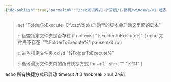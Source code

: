 ```yaml
---
{"dg-publish":true,"permalink":"/czc知识库/1-计算机/1-搞机/windows/v1 老版/bat-自动启动某个目录下所有bat快捷方式/","dgPassFrontmatter":true,"created":"2024-06-18T17:45:20.267+08:00","updated":"2024-12-08T12:34:13.012+08:00"}
---
```



> set "FolderToExecute=C:\czcVdisk\启动里的脚本会启动这里面的脚本\"
> 
> :: 检查指定文件夹是否存在
> if not exist "%FolderToExecute%" (
>     echo 文件夹不存在: "%FolderToExecute%"
>     pause
>     exit /b
> )
> 
> :: 进入指定文件夹
> cd /d "%FolderToExecute%"
> 
> :: 循环遍历文件夹内的所有快捷方式
> for ~nf...
>     start "" "%%f"
> )

echo 所有快捷方式已启动
timeout /t 3 /nobreak >nul 2>&1